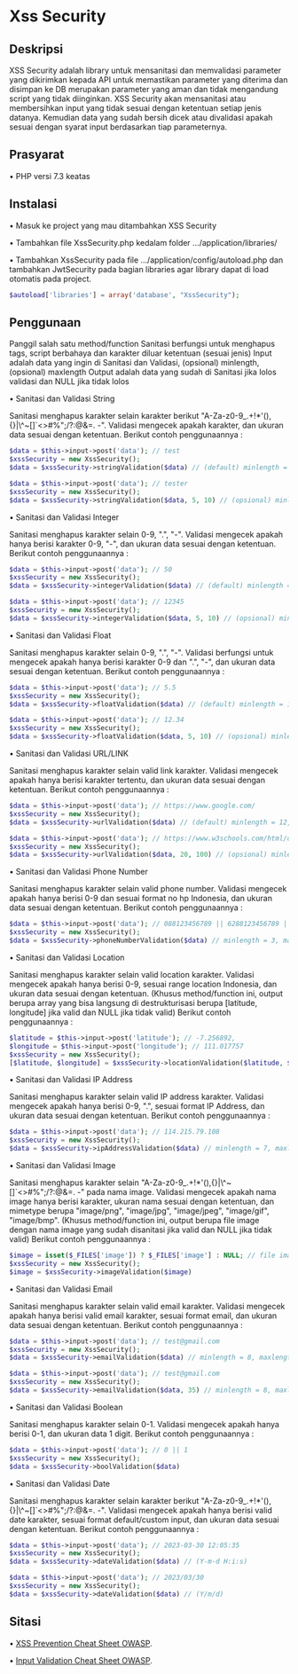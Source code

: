 # Xss Security

## Deskripsi

XSS Security adalah library untuk mensanitasi dan memvalidasi parameter yang dikirimkan kepada API untuk memastikan parameter yang diterima dan disimpan ke DB merupakan parameter yang aman dan tidak mengandung script yang tidak diinginkan. XSS Security akan mensanitasi atau membersihkan input yang tidak sesuai dengan ketentuan setiap jenis datanya. Kemudian data yang sudah bersih dicek atau divalidasi apakah sesuai dengan syarat input berdasarkan tiap parameternya.

## Prasyarat

• PHP versi 7.3 keatas

## Instalasi

• Masuk ke project yang mau ditambahkan XSS Security

• Tambahkan file XssSecurity.php kedalam folder …/application/libraries/

• Tambahkan XssSecurity pada file …/application/config/autoload.php dan tambahkan JwtSecurity pada bagian libraries agar library dapat di load otomatis pada project.

```php
$autoload['libraries'] = array('database', "XssSecurity");
```

## Penggunaan

Panggil salah satu method/function
Sanitasi berfungsi untuk menghapus tags, script berbahaya dan karakter diluar ketentuan (sesuai jenis)
Input adalah data yang ingin di Sanitasi dan Validasi, (opsional) minlength, (opsional) maxlength
Output adalah data yang sudah di Sanitasi jika lolos validasi dan NULL jika tidak lolos

• Sanitasi dan Validasi String

Sanitasi menghapus karakter selain karakter berikut "A-Za-z0-9\_.+!\*\'(),{}|\\^~[\]`<>#%";\/?:@&=. -". Validasi mengecek apakah karakter, dan ukuran data sesuai dengan ketentuan.
Berikut contoh penggunaannya :

```php
$data = $this->input->post('data'); // test
$xssSecurity = new XssSecurity();
$data = $xssSecurity->stringValidation($data) // (default) minlength = 4, maxlength = 30
```

```php
$data = $this->input->post('data'); // tester
$xssSecurity = new XssSecurity();
$data = $xssSecurity->stringValidation($data, 5, 10) // (opsional) minlength = 5, maxlength = 10
```

• Sanitasi dan Validasi Integer

Sanitasi menghapus karakter selain 0-9, ".", "-". Validasi mengecek apakah hanya berisi karakter 0-9, "-", dan ukuran data sesuai dengan ketentuan.
Berikut contoh penggunaannya :

```php
$data = $this->input->post('data'); // 50
$xssSecurity = new XssSecurity();
$data = $xssSecurity->integerValidation($data) // (default) minlength = 1, maxlength = 20
```

```php
$data = $this->input->post('data'); // 12345
$xssSecurity = new XssSecurity();
$data = $xssSecurity->integerValidation($data, 5, 10) // (opsional) minlength = 5, maxlength = 10
```

• Sanitasi dan Validasi Float

Sanitasi menghapus karakter selain 0-9, ".", "-". Validasi berfungsi untuk mengecek apakah hanya berisi karakter 0-9 dan ".", "-", dan ukuran data sesuai dengan ketentuan.
Berikut contoh penggunaannya :

```php
$data = $this->input->post('data'); // 5.5
$xssSecurity = new XssSecurity();
$data = $xssSecurity->floatValidation($data) // (default) minlength = 1, maxlength = 20
```

```php
$data = $this->input->post('data'); // 12.34
$xssSecurity = new XssSecurity();
$data = $xssSecurity->floatValidation($data, 5, 10) // (opsional) minlength = 5, maxlength = 10
```

• Sanitasi dan Validasi URL/LINK

Sanitasi menghapus karakter selain valid link karakter. Validasi mengecek apakah hanya berisi karakter tertentu, dan ukuran data sesuai dengan ketentuan.
Berikut contoh penggunaannya :

```php
$data = $this->input->post('data'); // https://www.google.com/
$xssSecurity = new XssSecurity();
$data = $xssSecurity->urlValidation($data) // (default) minlength = 12, maxlength = 50
```

```php
$data = $this->input->post('data'); // https://www.w3schools.com/html/default.asp
$xssSecurity = new XssSecurity();
$data = $xssSecurity->urlValidation($data, 20, 100) // (opsional) minlength = 20, maxlength = 100
```

• Sanitasi dan Validasi Phone Number

Sanitasi menghapus karakter selain valid phone number. Validasi mengecek apakah hanya berisi 0-9 dan sesuai format no hp Indonesia, dan ukuran data sesuai dengan ketentuan.
Berikut contoh penggunaannya :

```php
$data = $this->input->post('data'); // 088123456789 || 6288123456789 || +6288123456789
$xssSecurity = new XssSecurity();
$data = $xssSecurity->phoneNumberValidation($data) // minlength = 3, maxlength = 15
```

• Sanitasi dan Validasi Location

Sanitasi menghapus karakter selain valid location karakter. Validasi mengecek apakah hanya berisi 0-9, sesuai range location Indonesia, dan ukuran data sesuai dengan ketentuan.
(Khusus method/function ini, output berupa array yang bisa langsung di destrukturisasi berupa [latitude, longitude] jika valid dan NULL jika tidak valid)
Berikut contoh penggunaannya :

```php
$latitude = $this->input->post('latitude'); // -7.256892,
$longitude = $this->input->post('longitude'); // 111.017757
$xssSecurity = new XssSecurity();
[$latitude, $longitude] = $xssSecurity->locationValidation($latitude, $longitude) // minlength = 1, maxlength = 9
```

• Sanitasi dan Validasi IP Address

Sanitasi menghapus karakter selain valid IP address karakter. Validasi mengecek apakah hanya berisi 0-9, ".", sesuai format IP Address, dan ukuran data sesuai dengan ketentuan.
Berikut contoh penggunaannya :

```php
$data = $this->input->post('data'); // 114.215.79.108
$xssSecurity = new XssSecurity();
$data = $xssSecurity->ipAddressValidation($data) // minlength = 7, maxlength = 15
```

• Sanitasi dan Validasi Image

Sanitasi menghapus karakter selain "A-Za-z0-9\_.+!\*\'(),{}|\\^~[\]`<>#%";\/?:@&=. -" pada nama image. Validasi mengecek apakah nama image hanya berisi karakter, ukuran nama sesuai dengan ketentuan, dan mimetype berupa "image/png", "image/jpg", "image/jpeg", "image/gif", "image/bmp".
(Khusus method/function ini, output berupa file image dengan nama image yang sudah disanitasi jika valid dan NULL jika tidak valid)
Berikut contoh penggunaannya :

```php
$image = isset($_FILES['image']) ? $_FILES['image'] : NULL; // file image dengan nama test.png
$xssSecurity = new XssSecurity();
$image = $xssSecurity->imageValidation($image)
```

• Sanitasi dan Validasi Email

Sanitasi menghapus karakter selain valid email karakter. Validasi mengecek apakah hanya berisi valid email karakter, sesuai format email, dan ukuran data sesuai dengan ketentuan.
Berikut contoh penggunaannya :

```php
$data = $this->input->post('data'); // test@gmail.com
$xssSecurity = new XssSecurity();
$data = $xssSecurity->emailValidation($data) // minlength = 8, maxlength = 30
```

```php
$data = $this->input->post('data'); // test@gmail.com
$xssSecurity = new XssSecurity();
$data = $xssSecurity->emailValidation($data, 35) // minlength = 8, maxlength = 35
```

• Sanitasi dan Validasi Boolean

Sanitasi menghapus karakter selain 0-1. Validasi mengecek apakah hanya berisi 0-1, dan ukuran data 1 digit.
Berikut contoh penggunaannya :

```php
$data = $this->input->post('data'); // 0 || 1
$xssSecurity = new XssSecurity();
$data = $xssSecurity->boolValidation($data)
```

• Sanitasi dan Validasi Date

Sanitasi menghapus karakter selain karakter berikut "A-Za-z0-9\_.+!\*\'(),{}|\\^~[\]`<>#%";\/?:@&=. -". Validasi mengecek apakah hanya berisi valid date karakter, sesuai format default/custom input, dan ukuran data sesuai dengan ketentuan.
Berikut contoh penggunaannya :

```php
$data = $this->input->post('data'); // 2023-03-30 12:05:35
$xssSecurity = new XssSecurity();
$data = $xssSecurity->dateValidation($data) // (Y-m-d H:i:s)
```

```php
$data = $this->input->post('data'); // 2023/03/30
$xssSecurity = new XssSecurity();
$data = $xssSecurity->dateValidation($data) // (Y/m/d)
```

## Sitasi

• [XSS Prevention Cheat Sheet OWASP](https://owasp.org/www-community/attacks/xss/).

• [Input Validation Cheat Sheet OWASP](https://cheatsheetseries.owasp.org/cheatsheets/Input_Validation_Cheat_Sheet.html).

